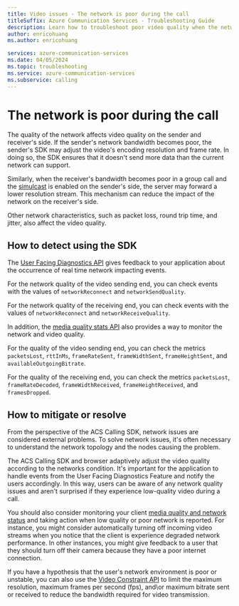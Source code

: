 ```yaml
---
title: Video issues - The network is poor during the call
titleSuffix: Azure Communication Services - Troubleshooting Guide
description: Learn how to troubleshoot poor video quality when the network is poor during the call.
author: enricohuang
ms.author: enricohuang

services: azure-communication-services
ms.date: 04/05/2024
ms.topic: troubleshooting
ms.service: azure-communication-services
ms.subservice: calling
---
```


# The network is poor during the call
The quality of the network affects video quality on the sender and receiver's side.
If the sender's network bandwidth becomes poor, the sender's SDK may adjust the video's encoding resolution and frame rate. In doing so, the SDK ensures that it doesn't send more data than the current network can support.

Similarly, when the receiver's bandwidth becomes poor in a group call and the [simulcast](../../../../concepts/voice-video-calling/simulcast.md) is enabled on the sender's side, the server may forward a lower resolution stream.
This mechanism can reduce the impact of the network on the receiver's side.

Other network characteristics, such as packet loss, round trip time, and jitter, also affect the video quality.

## How to detect using the SDK

The [User Facing Diagnostics API](../../../../concepts/voice-video-calling/user-facing-diagnostics.md) gives feedback to your application about the occurrence of real time network impacting events.

For the network quality of the video sending end, you can check events with the values of `networkReconnect` and `networkSendQuality`.

For the network quality of the receiving end, you can check events with the values of `networkReconnect` and `networkReceiveQuality`.

In addition, the [media quality stats API](../../../../concepts/voice-video-calling/media-quality-sdk.md) also provides a way to monitor the network and video quality.

For the quality of the video sending end, you can check the metrics `packetsLost`, `rttInMs`, `frameRateSent`, `frameWidthSent`, `frameHeightSent`, and `availableOutgoingBitrate`.

For the quality of the receiving end, you can check the metrics `packetsLost`, `frameRateDecoded`, `frameWidthReceived`, `frameHeightReceived`, and `framesDropped`.

## How to mitigate or resolve
From the perspective of the ACS Calling SDK, network issues are considered external problems.
To solve network issues, it's often necessary to understand the network topology and the nodes causing the problem.

The ACS Calling SDK and browser adaptively adjust the video quality according to the networks condition.
It's important for the application to handle events from the User Facing Diagnostics Feature and notify the users accordingly.
In this way, users can be aware of any network quality issues and aren't surprised if they experience low-quality video during a call.

You should also consider monitoring your client [media quality and network status](../../../../concepts/voice-video-calling/media-quality-sdk.md?pivots=platform-web) and taking action when low quality or poor network is reported. For instance, you might consider automatically turning off incoming video streams when you notice that the client is experience degraded network performance. In other instances, you might give feedback to a user that they should turn off their camera because they have a poor internet connection.

If you have a hypothesis that the user's network environment is poor or unstable, you can also use the [Video Constraint API](../../../../concepts/voice-video-calling/video-constraints.md) to limit the maximum resolution, maximum frames per second (fps), and\or maximum bitrate sent or received to reduce the bandwidth required for video transmission.

